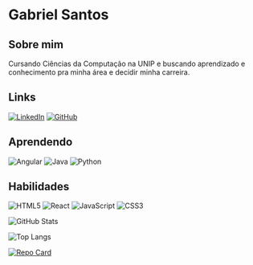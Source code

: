 # Gabriel Santos

## Sobre mim
Cursando Ciências da Computação na UNIP e buscando aprendizado e conhecimento pra minha área e decidir minha carreira.

## Links
[![LinkedIn](https://img.shields.io/badge/LinkedIn-000?style=for-the-badge&logo=linkedin&logoColor=0E76A8)](linkedin.com/in/gabriel-andrade-santos-95b991228/) [![GitHub](https://img.shields.io/badge/Github-000?style=for-the-badge&logo=github)](https://github.com/Gans-Git/)


## Aprendendo
![Angular](https://img.shields.io/badge/Angular-000?style=for-the-badge&logo=angular&logoColor=C3002F) ![Java](https://img.shields.io/badge/Java-000?style=for-the-badge&logo=java)
![Python](https://img.shields.io/badge/Python-000?style=for-the-badge&logo=python)

## Habilidades

![HTML5](https://img.shields.io/badge/HTML5-000?style=for-the-badge&logo=html5) ![React](https://img.shields.io/badge/React-000?style=for-the-badge&logo=react) ![JavaScript](https://img.shields.io/badge/JavaScript-000?style=for-the-badge&logo=javascript) ![CSS3](https://img.shields.io/badge/CSS-000?style=for-the-badge&logo=css3&logoColor=264CE4)

![GitHub Stats](https://github-readme-stats.vercel.app/api?username=Gans-Git&theme=transparent&bg_color=000&border_color=30A3DC&show_icons=true&icon_color=30A3DC&title_color=E94D5F&text_color=FFF)

![Top Langs](https://github-readme-stats-git-masterrstaa-rickstaa.vercel.app/api/top-langs/?username=Gans-Git&bg_color=000&border_color=30A3DC&title_color=E94D5F&text_color=FFF)

[![Repo Card](https://github-readme-stats.vercel.app/api/pin/?username=Gans-Git&repo=dio-lab-open-source&bg_color=000&border_color=30A3DC&show_icons=true&icon_color=30A3DC&title_color=E94D5F&text_color=FFF)](https://github.com/Gans-Git/dio-lab-open-source)
